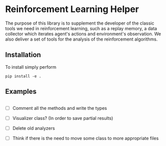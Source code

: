 Reinforcement Learning Helper
=============================

The purpose of this library is to supplement the developer of the classic tools we need in reinforcement learning, 
such as a replay memory, a data collector which iterates agent's actions and environment's observation.
We also deliver a set of tools for the analysis of the reinforcement algorithms. 

Installation
------------

To install simply perform

```shell script
pip install -e .
``` 

Examples
--------

```python

```

- [ ] Comment all the methods and write the types
- [ ] Visualizer class? (In order to save partial results)
- [ ] Delete old analyzers
- [ ] Think if there is the need to move some class to more appropriate files




